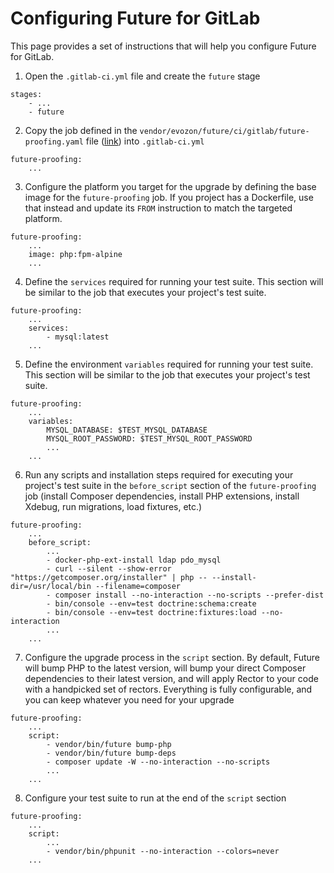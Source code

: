 # Configuring Future for GitLab

This page provides a set of instructions that will help you configure Future for GitLab.

1. Open the `.gitlab-ci.yml` file and create the `future` stage
```
stages:
    - ...
    - future
```

2. Copy the job defined in the `vendor/evozon/future/ci/gitlab/future-proofing.yaml` file ([link](https://github.com/evozon/future/blob/master/ci/gitlab/future-proofing.yaml)) into `.gitlab-ci.yml`

```
future-proofing:
    ...
```

3. Configure the platform you target for the upgrade by defining the base image for the `future-proofing` job. If you project has a Dockerfile, use that instead and update its `FROM` instruction to match the targeted platform.

```
future-proofing:
    ...
    image: php:fpm-alpine
    ...
```

4. Define the `services` required for running your test suite. This section will be similar to the job that executes your project's test suite.

```
future-proofing:
    ...
    services:
        - mysql:latest
    ...
```

5. Define the environment `variables` required for running your test suite. This section will be similar to the job that executes your project's test suite.

```
future-proofing:
    ...
    variables:
        MYSQL_DATABASE: $TEST_MYSQL_DATABASE
        MYSQL_ROOT_PASSWORD: $TEST_MYSQL_ROOT_PASSWORD
        ...
    ...
```

6. Run any scripts and installation steps required for executing your project's test suite in the `before_script` section of the `future-proofing` job (install Composer dependencies, install PHP extensions, install Xdebug, run migrations, load fixtures, etc.)

```
future-proofing:
    ...
    before_script:
        ...
        - docker-php-ext-install ldap pdo_mysql
        - curl --silent --show-error "https://getcomposer.org/installer" | php -- --install-dir=/usr/local/bin --filename=composer
        - composer install --no-interaction --no-scripts --prefer-dist
        - bin/console --env=test doctrine:schema:create
        - bin/console --env=test doctrine:fixtures:load --no-interaction
        ...
    ...
```

7. Configure the upgrade process in the `script` section. By default, Future will bump PHP to the latest version, will bump your direct Composer dependencies to their latest version, and will apply Rector to your code with a handpicked set of rectors. Everything is fully configurable, and you can keep whatever you need for your upgrade

```
future-proofing:
    ...
    script:
        - vendor/bin/future bump-php
        - vendor/bin/future bump-deps
        - composer update -W --no-interaction --no-scripts
        ...
    ...
```

8. Configure your test suite to run at the end of the `script` section

```
future-proofing:
    ...
    script:
        ...
        - vendor/bin/phpunit --no-interaction --colors=never
    ...
```
